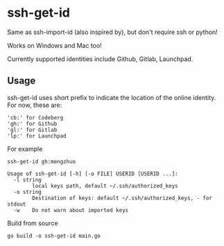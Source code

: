 ssh-get-id
===

Same as ssh-import-id (also inspired by), but don't require ssh or python!

Works on Windows and Mac too!

Currently supported identities include Github, Gitlab, Launchpad.

Usage
----

ssh-get-id uses short prefix to indicate the location of the online identity. For now, these are:

```
'cb:' for Codeberg
'gh:' for Github
'gl:' for Gitlab
'lp:' for Launchpad
```
For example
```
ssh-get-id gh:mengzhuo
```

```
Usage of ssh-get-id [-h] [-o FILE] USERID [USERID ...]:
  -l string
        local keys path, default ~/.ssh/authorized_keys
  -o string
        Destination of keys: default ~/.ssh/authorized_keys, - for stdout
  -w    Do not warn about imported keys
```

Build from source
```
go build -o ssh-get-id main.go
```
